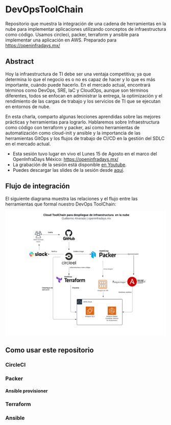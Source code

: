# DevOpsToolChain
Repositorio que muestra la integración de una cadena de herramientas en la nube para implementar aplicaciones utilizando conceptos de infraestructura como código. Usamos circleci, packer, terraform y ansible para implementar una aplicación en AWS. Preparado para https://openinfradays.mx/

## Abstract

Hoy la infraestructura de TI debe ser una ventaja competitiva; ya que determina lo que el negocio es o no es capaz de hacer y lo que es más importante, cuándo puede hacerlo. En el mercado actual, encontrará términos como DevOps, SRE, IaC y CloudOps, aunque son términos diferentes, todos se enfocan en administrar la entrega, la optimización y el rendimiento de las cargas de trabajo y los servicios de TI que se ejecutan en entornos de nube.


En esta charla, comparto algunas lecciones aprendidas sobre las mejores prácticas y herramientas para lograrlo. Hablaremos sobre Infraestructura como código con terraform y packer, así como herramientas de automatización como cloud-init y ansible y la importancia de las herramientas GitOps y los flujos de trabajo de CI/CD en la gestión del SDLC en el mercado actual.

- Esta sesión tuvo lugar en vivo el Lunes 15 de Agosto en el marco del OpenInfraDays México: https://openinfradays.mx/
- La grabación de la sesión está disponible [en Youtube](https://www.youtube.com/channel/UCpB__-WAEyHdvKAK0Y15akQ).
- Puedes descargar las slides de la sesión desde [aquí](assets/slides.pdf).


## Flujo de integración

El siguiente diagrama muestra las relaciones y el flujo entre las herramientas que formal nuestro DevOps ToolChain:

![Alt workflow](assets/workflow.png?raw=true "Workflow")


## Como usar este repositorio

### CircleCI

### Packer

#### Ansible provisioner

### Terraform

### Ansible


